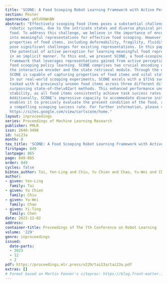 ```yaml
---
title: 'SCONE: A Food Scooping Robot Learning Framework with Active Perception'
section: Poster
openreview: yHlUVHWnBN
abstract: "Effectively scooping food items poses a substantial challenge for current
  robotic systems, due to the intricate states and diverse physical properties of
  food. To address this challenge, we believe in the importance of encoding food items
  into meaningful representations for effective food scooping. However, the distinctive
  properties of food items, including deformability, fragility, fluidity, or granularity,
  pose significant challenges for existing representations. In this paper, we investigate
  the potential of active perception for learning meaningful food representations
  in an implicit manner. To this end, we present SCONE, a food-scooping robot learning
  framework that leverages representations gained from active perception to facilitate
  food scooping policy learning. SCONE comprises two crucial encoding components:
  the interactive encoder and the state retrieval module. Through the encoding process,
  SCONE is capable of capturing properties of food items and vital state characteristics.
  In our real-world scooping experiments, SCONE excels with a $71%$ success rate when
  tasked with 6 previously unseen food items across three different difficulty levels,
  surpassing state-of-the\x02art methods. This enhanced performance underscores SCONE’s
  stability, as all food items consistently achieve task success rates exceeding $50%$.
  Additionally, SCONE’s impressive capacity to accommodate diverse initial states
  enables it to precisely evaluate the present condition of the food, resulting in
  a compelling scooping success rate. For further information, please visit our website:
  https://sites.google.com/view/corlscone/home."
layout: inproceedings
series: Proceedings of Machine Learning Research
publisher: PMLR
issn: 2640-3498
id: tai23a
month: 0
tex_title: 'SCONE: A Food Scooping Robot Learning Framework with Active Perception'
firstpage: 849
lastpage: 865
page: 849-865
order: 849
cycles: false
bibtex_author: Tai, Yen-Ling and Chiu, Yu Chien and Chao, Yu-Wei and Chen, Yi-Ting
author:
- given: Yen-Ling
  family: Tai
- given: Yu Chien
  family: Chiu
- given: Yu-Wei
  family: Chao
- given: Yi-Ting
  family: Chen
date: 2023-12-02
address:
container-title: Proceedings of The 7th Conference on Robot Learning
volume: '229'
genre: inproceedings
issued:
  date-parts:
  - 2023
  - 12
  - 2
pdf: https://proceedings.mlr.press/v229/tai23a/tai23a.pdf
extras: []
# Format based on Martin Fenner's citeproc: https://blog.front-matter.io/posts/citeproc-yaml-for-bibliographies/
---
```

